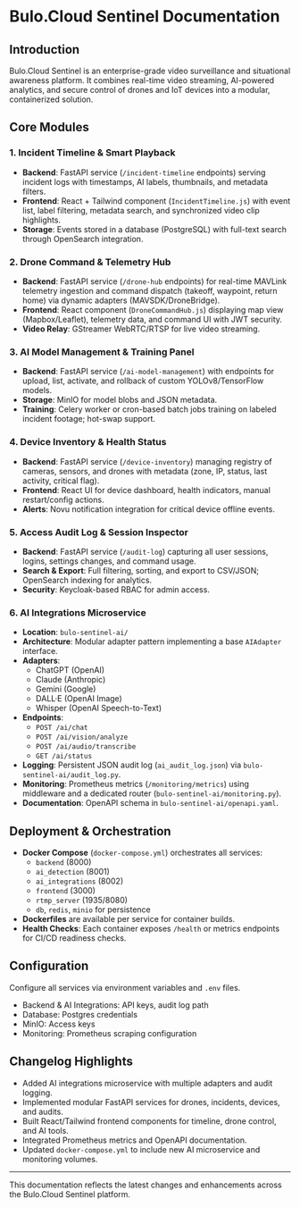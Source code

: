 # Bulo.Cloud Sentinel Documentation

## Introduction
Bulo.Cloud Sentinel is an enterprise-grade video surveillance and situational awareness platform. It combines real-time video streaming, AI-powered analytics, and secure control of drones and IoT devices into a modular, containerized solution.

## Core Modules

### 1. Incident Timeline & Smart Playback
- **Backend**: FastAPI service (`/incident-timeline` endpoints) serving incident logs with timestamps, AI labels, thumbnails, and metadata filters.
- **Frontend**: React + Tailwind component (`IncidentTimeline.js`) with event list, label filtering, metadata search, and synchronized video clip highlights.
- **Storage**: Events stored in a database (PostgreSQL) with full-text search through OpenSearch integration.

### 2. Drone Command & Telemetry Hub
- **Backend**: FastAPI service (`/drone-hub` endpoints) for real-time MAVLink telemetry ingestion and command dispatch (takeoff, waypoint, return home) via dynamic adapters (MAVSDK/DroneBridge).
- **Frontend**: React component (`DroneCommandHub.js`) displaying map view (Mapbox/Leaflet), telemetry data, and command UI with JWT security.
- **Video Relay**: GStreamer WebRTC/RTSP for live video streaming.

### 3. AI Model Management & Training Panel
- **Backend**: FastAPI service (`/ai-model-management`) with endpoints for upload, list, activate, and rollback of custom YOLOv8/TensorFlow models.
- **Storage**: MinIO for model blobs and JSON metadata.
- **Training**: Celery worker or cron-based batch jobs training on labeled incident footage; hot-swap support.

### 4. Device Inventory & Health Status
- **Backend**: FastAPI service (`/device-inventory`) managing registry of cameras, sensors, and drones with metadata (zone, IP, status, last activity, critical flag).
- **Frontend**: React UI for device dashboard, health indicators, manual restart/config actions.
- **Alerts**: Novu notification integration for critical device offline events.

### 5. Access Audit Log & Session Inspector
- **Backend**: FastAPI service (`/audit-log`) capturing all user sessions, logins, settings changes, and command usage.
- **Search & Export**: Full filtering, sorting, and export to CSV/JSON; OpenSearch indexing for analytics.
- **Security**: Keycloak-based RBAC for admin access.

### 6. AI Integrations Microservice
- **Location**: `bulo-sentinel-ai/`
- **Architecture**: Modular adapter pattern implementing a base `AIAdapter` interface.
- **Adapters**:
  - ChatGPT (OpenAI)
  - Claude (Anthropic)
  - Gemini (Google)
  - DALL·E (OpenAI Image)
  - Whisper (OpenAI Speech-to-Text)
- **Endpoints**:
  - `POST /ai/chat`  
  - `POST /ai/vision/analyze`  
  - `POST /ai/audio/transcribe`  
  - `GET /ai/status`  
- **Logging**: Persistent JSON audit log (`ai_audit_log.json`) via `bulo-sentinel-ai/audit_log.py`.
- **Monitoring**: Prometheus metrics (`/monitoring/metrics`) using middleware and a dedicated router (`bulo-sentinel-ai/monitoring.py`).
- **Documentation**: OpenAPI schema in `bulo-sentinel-ai/openapi.yaml`.

## Deployment & Orchestration

- **Docker Compose** (`docker-compose.yml`) orchestrates all services:
  - `backend` (8000)
  - `ai_detection` (8001)
  - `ai_integrations` (8002)
  - `frontend` (3000)
  - `rtmp_server` (1935/8080)
  - `db`, `redis`, `minio` for persistence
- **Dockerfiles** are available per service for container builds.
- **Health Checks**: Each container exposes `/health` or metrics endpoints for CI/CD readiness checks.

## Configuration

Configure all services via environment variables and `.env` files.  
- Backend & AI Integrations: API keys, audit log path  
- Database: Postgres credentials  
- MinIO: Access keys  
- Monitoring: Prometheus scraping configuration

## Changelog Highlights

- Added AI integrations microservice with multiple adapters and audit logging.  
- Implemented modular FastAPI services for drones, incidents, devices, and audits.  
- Built React/Tailwind frontend components for timeline, drone control, and AI tools.  
- Integrated Prometheus metrics and OpenAPI documentation.  
- Updated `docker-compose.yml` to include new AI microservice and monitoring volumes.

---
This documentation reflects the latest changes and enhancements across the Bulo.Cloud Sentinel platform.
